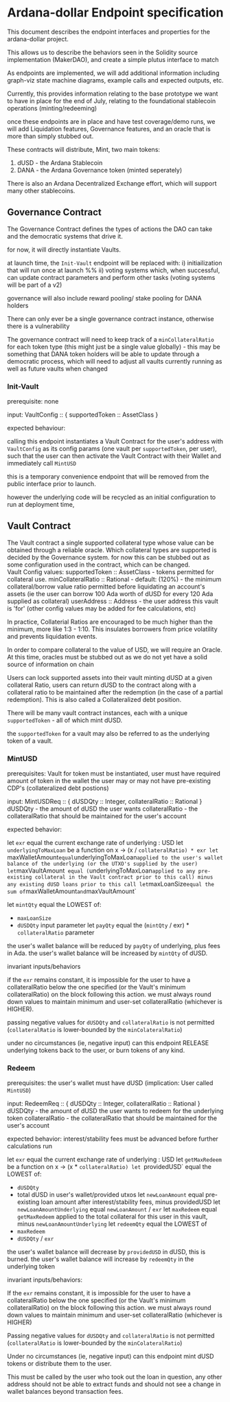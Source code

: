 # Ardana-dollar Endpoint specification

This document describes the endpoint interfaces and properties for the ardana-dollar project.

This allows us to describe the behaviors seen in the Solidity source implementation (MakerDAO), and create a simple plutus interface to match

As endpoints are implemented, we will add additional information including graph-viz state machine diagrams, example calls and expected outputs, etc.

Currently, this provides information relating to the base prototype we want to have in place for the end of July, relating to the foundational stablecoin operations (minting/redeeming)

once these endpoints are in place and have test coverage/demo runs, we will add Liquidation features, Governance features, and an oracle that is more than simply stubbed out.

These contracts will distribute, Mint,  two main tokens:
1) dUSD - the Ardana Stablecoin
2) DANA - the Ardana Governance token (minted seperately)

There is also an Ardana Decentralized Exchange effort, which will support many other stablecoins.

## Governance Contract

The Governance Contract defines the types of actions the DAO can take and the democratic systems that drive it.

for now, it will directly instantiate Vaults.

at launch time, the `Init-Vault` endpoint will be replaced with:
  i) initiailization that will run once at launch
  %% ii) voting systems which, when successful, can update contract parameters and perform  other tasks
  (voting systems will be part of a v2)
  
  governance will also include reward pooling/ stake pooling for DANA holders
   
   
There can only ever be a single governance contract instance, otherwise there is a vulnerability

The governance contract will need to keep track of a `minCollateralRatio` for each token type (this might just be a single value globally) - this may be something that DANA token holders will be able to update through a democratic process, which will need to adjust all vaults currently running as well as future vaults when changed


### Init-Vault

prerequisite: none

input: 
VaultConfig :: { supportedToken :: AssetClass }

expected behaviour: 

calling this endpoint instantiates a Vault Contract for the user's address with `VaultConfig` as its config params (one vault per `supportedToken`, per user), such that the user can then activate the Vault Contract with their Wallet and immediately call `MintUSD`

this is a temporary convenience endpoint that will be removed from the public interface prior to launch.

however the underlying code will be recycled as an initial configuration to run at deployment time,


## Vault Contract

The Vault contract a single supported collateral type whose value can be obtained through a reliable oracle. Which collateral types are supported is decided by the Governance system.  for now this can be stubbed out as some configuration used in the contract, which can be changed.  
Vault Config values:
supportedToken :: AssetClass - tokens permitted for collateral use.
minCollateralRatio :: Rational - default: (120%) - the minimum collateral/borrow value ratio permitted before liquidating an account's assets (ie the user can borrow 100 Ada worth of dUSD for every 120 Ada supplied as collateral)
userAddress :: Address - the user address this vault is 'for'
(other config values may be added for fee calculations, etc)

In practice, Collaterial Ratios are encouraged to be much higher than the minimum, more like 1:3 - 1:10. This insulates borrowers from price volatility and prevents liquidation events.

In order to compare collateral to the value of USD, we will require an Oracle.  At this time, oracles must be stubbed out as we do not yet have a solid source of information on chain

Users can lock supported assets into their vault minting dUSD at a given collateral Ratio, users can return dUSD to the contract along with a collateral ratio to be maintained after the redemption (in the case of a partial redemption). This is also called a Collateralized debt position.

There will be many vault contract instances, each with a unique `supportedToken` - all of which mint dUSD.

the `supportedToken` for a vault may also be referred to as the underlying token of a vault.

### MintUSD

prerequisites: Vault for token must be instantiated, user must have required amount of token in the wallet
the user may or may not have pre-existing CDP's (collateralized debt postions)

input:
MintUSDReq :: { dUSDQty :: Integer, collateralRatio :: Rational }
dUSDQty - the amount of dUSD the user wants
collateralRatio - the collateralRatio that should be maintained for the user's account

expected behavior:

let `exr` equal the current exchange rate of underlying : USD
let `underlyingToMaxLoan` be a function on x -> (x / `collateralRatio) * exr
let `maxWalletAmount` equal `underlyingToMaxLoan` applied to the user's wallet balance of the underlying (or the UTXO's supplied by the user)
let `maxVaultAmount` equal (`underlyingToMaxLoan` applied to any pre-existing collateral in the Vault contract prior to this call) minus any existing dUSD loans prior to this call
let `maxLoanSize` equal the sum of `maxWalletAmount` and `maxVaultAmount`

let `mintQty` equal the LOWEST of:
- `maxLoanSize`
- `dUSDQty` input parameter
let `payQty` equal the (`mintQty` / exr) * `collateralRatio` parameter

the user's wallet balance will be reduced by `payQty` of underlying, plus fees in Ada.
the user's wallet balance will be increased by `mintQty` of dUSD.

invariant inputs/behaviors

if the `exr` remains constant, it is impossible for the user to have a collateralRatio below the one specified (or the Vault's minimum collateralRatio) on the block following this action.  we must always round down values to maintain minimum and user-set collateralRatio (whichever is HIGHER).

passing negative values  for `dUSDQty` and `collateralRatio` is not permitted (`collateralRatio` is lower-bounded by the `minColateralRatio`)

under no circumstances (ie, negative input) can this endpoint RELEASE underlying tokens back to the user, or burn tokens of any kind.

### Redeem

prerequisites:
the user's wallet must have dUSD (implication: User called `MintUSD`)

input:
RedeemReq :: { dUSDQty :: Integer, collateralRatio :: Rational }
dUSDQty - the amount of dUSD the user wants to redeem for the underlying token
collateralRatio - the collateralRatio that should be maintained for the user's account

expected behavior:
interest/stability fees must be advanced before further calculations run

let `exr` equal the current exchange rate of underlying : USD
let `getMaxRedeem` be a function on x -> (x * `collateralRatio)
let `providedUSD` equal the LOWEST of:
- `dUSDQty`
- total dUSD in user's wallet/provided utxos
let `newLoanAmount` equal pre-existing loan amount after interest/stability fees, minus providedUSD
let `newLoanAmountUnderlying` equal `newLoanAmount` / `exr` 
let `maxRedeem` equal `getMaxRedeem` applied to the total collateral for this user in this vault, minus `newLoanAmountUnderlying`
let `redeemQty` equal the LOWEST of
- `maxRedeem`
- `dUSDQty` / `exr`

the user's wallet balance will decrease by `providedUSD` in dUSD, this is burned.
the user's wallet balance will increase by `redeemQty` in the underlying token

invariant inputs/behaviors:

If the `exr` remains constant, it is impossible for the user to have a collateralRatio below the one specified (or the Vault's minimum collateralRatio) on the block following this action.  we must always round down values to maintain minimum and user-set collateralRatio (whichever is HIGHER)

Passing negative values  for `dUSDQty` and `collateralRatio` is not permitted (`collateralRatio` is lower-bounded by the `minColateralRatio`)

Under no circumstances (ie, negative input) can this endpoint mint dUSD tokens or distribute them to the user.

This must be called by the user who took out the loan in question, any other address should not be able to extract funds and should not see a change in wallet balances beyond transaction fees.




